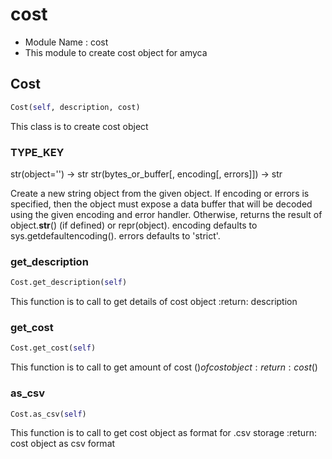 # cost

- Module Name : cost
- This module to create cost object for amyca

## Cost
```python
Cost(self, description, cost)
```
This class is to create cost object
### TYPE_KEY
str(object='') -> str
str(bytes_or_buffer[, encoding[, errors]]) -> str

Create a new string object from the given object. If encoding or
errors is specified, then the object must expose a data buffer
that will be decoded using the given encoding and error handler.
Otherwise, returns the result of object.__str__() (if defined)
or repr(object).
encoding defaults to sys.getdefaultencoding().
errors defaults to 'strict'.
### get_description
```python
Cost.get_description(self)
```

This function is to call to get details of cost object
:return: description

### get_cost
```python
Cost.get_cost(self)
```

This function is to call to get amount of cost ($) of cost object
:return: cost ($)

### as_csv
```python
Cost.as_csv(self)
```

This function is to call to get cost object as format for .csv storage
:return: cost object as csv format

